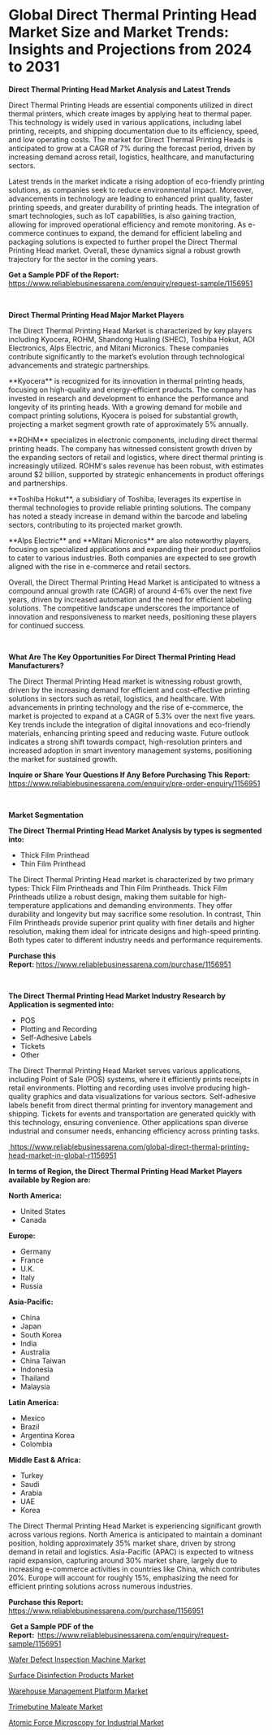<p><h1>Global Direct Thermal Printing Head Market Size and Market Trends: Insights and Projections from 2024 to 2031</h1></p><p><strong>Direct Thermal Printing Head Market Analysis and Latest Trends</strong></p>
<p><p>Direct Thermal Printing Heads are essential components utilized in direct thermal printers, which create images by applying heat to thermal paper. This technology is widely used in various applications, including label printing, receipts, and shipping documentation due to its efficiency, speed, and low operating costs. The market for Direct Thermal Printing Heads is anticipated to grow at a CAGR of 7% during the forecast period, driven by increasing demand across retail, logistics, healthcare, and manufacturing sectors.</p><p>Latest trends in the market indicate a rising adoption of eco-friendly printing solutions, as companies seek to reduce environmental impact. Moreover, advancements in technology are leading to enhanced print quality, faster printing speeds, and greater durability of printing heads. The integration of smart technologies, such as IoT capabilities, is also gaining traction, allowing for improved operational efficiency and remote monitoring. As e-commerce continues to expand, the demand for efficient labeling and packaging solutions is expected to further propel the Direct Thermal Printing Head market. Overall, these dynamics signal a robust growth trajectory for the sector in the coming years.</p></p>
<p><strong>Get a Sample PDF of the Report:&nbsp;</strong> <a href="https://www.reliablebusinessarena.com/enquiry/request-sample/1156951?utm_campaign=1841&utm_medium=2&utm_source=Github&utm_content=ia&utm_term=05122024&utm_id=direct-thermal-printing-head">https://www.reliablebusinessarena.com/enquiry/request-sample/1156951</a></p>
<p>&nbsp;</p>
<p><strong>Direct Thermal Printing Head Major Market Players</strong></p>
<p><p>The Direct Thermal Printing Head Market is characterized by key players including Kyocera, ROHM, Shandong Hualing (SHEC), Toshiba Hokut, AOI Electronics, Alps Electric, and Mitani Micronics. These companies contribute significantly to the market’s evolution through technological advancements and strategic partnerships.</p><p>**Kyocera** is recognized for its innovation in thermal printing heads, focusing on high-quality and energy-efficient products. The company has invested in research and development to enhance the performance and longevity of its printing heads. With a growing demand for mobile and compact printing solutions, Kyocera is poised for substantial growth, projecting a market segment growth rate of approximately 5% annually.</p><p>**ROHM** specializes in electronic components, including direct thermal printing heads. The company has witnessed consistent growth driven by the expanding sectors of retail and logistics, where direct thermal printing is increasingly utilized. ROHM's sales revenue has been robust, with estimates around $2 billion, supported by strategic enhancements in product offerings and partnerships.</p><p>**Toshiba Hokut**, a subsidiary of Toshiba, leverages its expertise in thermal technologies to provide reliable printing solutions. The company has noted a steady increase in demand within the barcode and labeling sectors, contributing to its projected market growth.</p><p>**Alps Electric** and **Mitani Micronics** are also noteworthy players, focusing on specialized applications and expanding their product portfolios to cater to various industries. Both companies are expected to see growth aligned with the rise in e-commerce and retail sectors.</p><p>Overall, the Direct Thermal Printing Head Market is anticipated to witness a compound annual growth rate (CAGR) of around 4-6% over the next five years, driven by increased automation and the need for efficient labeling solutions. The competitive landscape underscores the importance of innovation and responsiveness to market needs, positioning these players for continued success.</p></p>
<p>&nbsp;</p>
<p><strong>What Are The Key Opportunities For Direct Thermal Printing Head Manufacturers?</strong></p>
<p><p>The Direct Thermal Printing Head market is witnessing robust growth, driven by the increasing demand for efficient and cost-effective printing solutions in sectors such as retail, logistics, and healthcare. With advancements in printing technology and the rise of e-commerce, the market is projected to expand at a CAGR of 5.3% over the next five years. Key trends include the integration of digital innovations and eco-friendly materials, enhancing printing speed and reducing waste. Future outlook indicates a strong shift towards compact, high-resolution printers and increased adoption in smart inventory management systems, positioning the market for sustained growth.</p></p>
<p><strong>Inquire or Share Your Questions If Any Before Purchasing This Report:</strong> <a href="https://www.reliablebusinessarena.com/enquiry/pre-order-enquiry/1156951?utm_campaign=1841&utm_medium=2&utm_source=Github&utm_content=ia&utm_term=05122024&utm_id=direct-thermal-printing-head">https://www.reliablebusinessarena.com/enquiry/pre-order-enquiry/1156951</a></p>
<p>&nbsp;</p>
<p><strong>Market Segmentation</strong></p>
<p><strong>The Direct Thermal Printing Head Market Analysis by types is segmented into:</strong></p>
<p><ul><li>Thick Film Printhead</li><li>Thin Film Printhead</li></ul></p>
<p><p>The Direct Thermal Printing Head market is characterized by two primary types: Thick Film Printheads and Thin Film Printheads. Thick Film Printheads utilize a robust design, making them suitable for high-temperature applications and demanding environments. They offer durability and longevity but may sacrifice some resolution. In contrast, Thin Film Printheads provide superior print quality with finer details and higher resolution, making them ideal for intricate designs and high-speed printing. Both types cater to different industry needs and performance requirements.</p></p>
<p><strong>Purchase this Report:&nbsp;</strong><a href="https://www.reliablebusinessarena.com/purchase/1156951?utm_campaign=1841&utm_medium=2&utm_source=Github&utm_content=ia&utm_term=05122024&utm_id=direct-thermal-printing-head">https://www.reliablebusinessarena.com/purchase/1156951</a></p>
<p>&nbsp;</p>
<p><strong>The Direct Thermal Printing Head Market Industry Research by Application is segmented into:</strong></p>
<p><ul><li>POS</li><li>Plotting and Recording</li><li>Self-Adhesive Labels</li><li>Tickets</li><li>Other</li></ul></p>
<p><p>The Direct Thermal Printing Head Market serves various applications, including Point of Sale (POS) systems, where it efficiently prints receipts in retail environments. Plotting and recording uses involve producing high-quality graphics and data visualizations for various sectors. Self-adhesive labels benefit from direct thermal printing for inventory management and shipping. Tickets for events and transportation are generated quickly with this technology, ensuring convenience. Other applications span diverse industrial and consumer needs, enhancing efficiency across printing tasks.</p></p>
<p><a href="https://www.reliablebusinessarena.com/global-direct-thermal-printing-head-market-in-global-r1156951?utm_campaign=1841&utm_medium=2&utm_source=Github&utm_content=ia&utm_term=05122024&utm_id=direct-thermal-printing-head">&nbsp;https://www.reliablebusinessarena.com/global-direct-thermal-printing-head-market-in-global-r1156951</a></p>
<p><strong>In terms of Region, the Direct Thermal Printing Head Market Players available by Region are:</strong></p>
<p>
    <p> <strong> North America: </strong>
        <ul>
            <li>United States</li>
            <li>Canada</li>
        </ul>
        </p> 
    <p> <strong> Europe: </strong>
        <ul>
            <li>Germany</li>
            <li>France</li>
            <li>U.K.</li>
            <li>Italy</li>
            <li>Russia</li>
        </ul>
        </p> 
    <p> <strong> Asia-Pacific: </strong>
        <ul>
            <li>China</li>
            <li>Japan</li>
            <li>South Korea</li>
            <li>India</li>
            <li>Australia</li>
            <li>China Taiwan</li>
            <li>Indonesia</li>
            <li>Thailand</li>
            <li>Malaysia</li>
        </ul>
        </p> 
    <p> <strong> Latin America: </strong>
        <ul>
            <li>Mexico</li>
            <li>Brazil</li>
            <li>Argentina Korea</li>
            <li>Colombia</li>
        </ul>
        </p> 
    <p> <strong> Middle East & Africa: </strong>
        <ul>
            <li>Turkey</li>
            <li>Saudi</li>
            <li>Arabia</li>
            <li>UAE</li>
            <li>Korea</li>
        </ul>
    </p>
    </p>
<p><p>The Direct Thermal Printing Head Market is experiencing significant growth across various regions. North America is anticipated to maintain a dominant position, holding approximately 35% market share, driven by strong demand in retail and logistics. Asia-Pacific (APAC) is expected to witness rapid expansion, capturing around 30% market share, largely due to increasing e-commerce activities in countries like China, which contributes 20%. Europe will account for roughly 15%, emphasizing the need for efficient printing solutions across numerous industries.</p></p>
<p><strong>Purchase this Report: </strong><a href="https://www.reliablebusinessarena.com/purchase/1156951?utm_campaign=1841&utm_medium=2&utm_source=Github&utm_content=ia&utm_term=05122024&utm_id=direct-thermal-printing-head">https://www.reliablebusinessarena.com/purchase/1156951</a></p>
<p>&nbsp;<strong>Get a Sample PDF of the Report:&nbsp;&nbsp;</strong><a href="https://www.reliablebusinessarena.com/enquiry/request-sample/1156951?utm_campaign=1841&utm_medium=2&utm_source=Github&utm_content=ia&utm_term=05122024&utm_id=direct-thermal-printing-head">https://www.reliablebusinessarena.com/enquiry/request-sample/1156951</a></p>
<p><strong></strong></p>
<p><p><a href="https://issuu.com/reportprime-2/docs/wafer-defect-inspection-machine-market-size-2030.p?utm_campaign=1841&utm_medium=2&utm_source=Github&utm_content=ia&utm_term=05122024&utm_id=direct-thermal-printing-head">Wafer Defect Inspection Machine Market</a></p><p><a href="https://www.linkedin.com/pulse/factors-driving-growth-surface-disinfection-products-market-projected-jhmaf?utm_campaign=1841&utm_medium=2&utm_source=Github&utm_content=ia&utm_term=05122024&utm_id=direct-thermal-printing-head">Surface Disinfection Products Market</a></p><p><a href="https://www.linkedin.com/pulse/warehouse-management-platform-market-outlook-119-cagr-forecast-zfjqf?utm_campaign=1841&utm_medium=2&utm_source=Github&utm_content=ia&utm_term=05122024&utm_id=direct-thermal-printing-head">Warehouse Management Platform Market</a></p><p><a href="https://www.linkedin.com/pulse/trimebutine-maleate-revenue-growth-report-2024-2031-voowc?utm_campaign=1841&utm_medium=2&utm_source=Github&utm_content=ia&utm_term=05122024&utm_id=direct-thermal-printing-head">Trimebutine Maleate Market</a></p><p><a href="https://issuu.com/reportprime-2/docs/atomic-force-microscopy-for-industrial-market-size?utm_campaign=1841&utm_medium=2&utm_source=Github&utm_content=ia&utm_term=05122024&utm_id=direct-thermal-printing-head">Atomic Force Microscopy for Industrial Market</a></p></p>